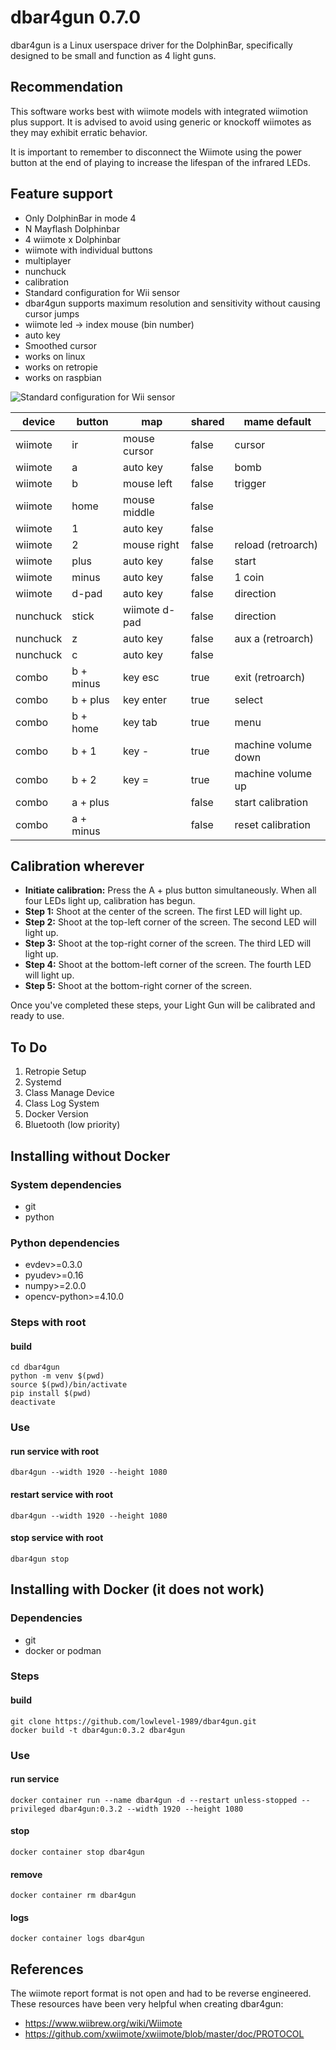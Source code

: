 # dbar4gun 0.7.0

dbar4gun is a Linux userspace driver for the DolphinBar, specifically designed to be small and function as 4 light guns.

## Recommendation

This software works best with wiimote models with integrated wiimotion plus support. It is advised to avoid using generic or knockoff wiimotes as they may exhibit erratic behavior.

It is important to remember to disconnect the Wiimote using the power button at the end of playing to increase the lifespan of the infrared LEDs.

## Feature support

- Only DolphinBar in mode 4
- N Mayflash Dolphinbar
- 4 wiimote x Dolphinbar
- wiimote with individual buttons
- multiplayer
- nunchuck
- calibration
- Standard configuration for Wii sensor
- dbar4gun supports maximum resolution and sensitivity without causing cursor jumps
- wiimote led -> index mouse (bin number)
- auto key
- Smoothed cursor
- works on linux
- works on retropie
- works on raspbian

![Standard configuration for Wii sensor](.docs/setup.jpeg)

| device   | button    | map           | shared | mame default        |
|----------|-----------|---------------|--------|---------------------|
| wiimote  | ir        | mouse cursor  | false  | cursor              |
| wiimote  | a         | auto key      | false  | bomb                |
| wiimote  | b         | mouse left    | false  | trigger             |
| wiimote  | home      | mouse middle  | false  |                     |
| wiimote  | 1         | auto key      | false  |                     |
| wiimote  | 2         | mouse right   | false  | reload (retroarch)  |
| wiimote  | plus      | auto key      | false  | start               |
| wiimote  | minus     | auto key      | false  | 1 coin              |
| wiimote  | d-pad     | auto key      | false  | direction           |
| nunchuck | stick     | wiimote d-pad | false  | direction           |
| nunchuck | z         | auto key      | false  | aux a (retroarch)   |
| nunchuck | c         | auto key      | false  |                     |
| combo    | b + minus | key esc       | true   | exit (retroarch)    |
| combo    | b + plus  | key enter     | true   | select              |
| combo    | b + home  | key tab       | true   | menu                |
| combo    | b + 1     | key -         | true   | machine volume down |
| combo    | b + 2     | key =         | true   | machine volume up   |
| combo    | a + plus  |               | false  | start calibration   |
| combo    | a + minus |               | false  | reset calibration   |

## Calibration wherever

- **Initiate calibration:** Press the A + plus button simultaneously. When all four LEDs light up, calibration has begun.
- **Step 1:** Shoot at the center of the screen. The first LED will light up.
- **Step 2:** Shoot at the top-left corner of the screen. The second LED will light up.
- **Step 3:** Shoot at the top-right corner of the screen. The third LED will light up.
- **Step 4:** Shoot at the bottom-left corner of the screen. The fourth LED will light up.
- **Step 5:** Shoot at the bottom-right corner of the screen.  
    
Once you've completed these steps, your Light Gun will be calibrated and ready to use.

## To Do

1. Retropie Setup
2. Systemd
3. Class Manage Device
4. Class Log System
5. Docker Version
6. Bluetooth (low priority)

## Installing without Docker

### System dependencies

- git
- python

### Python dependencies

- evdev>=0.3.0
- pyudev>=0.16
- numpy>=2.0.0
- opencv-python>=4.10.0

### Steps with root

#### build

```
cd dbar4gun
python -m venv $(pwd)
source $(pwd)/bin/activate
pip install $(pwd)
deactivate
```

### Use

#### run service with root

```
dbar4gun --width 1920 --height 1080
```

#### restart service with root

```
dbar4gun --width 1920 --height 1080
```

#### stop service with root

```
dbar4gun stop
```

## Installing with Docker (it does not work)

### Dependencies

- git
- docker or podman

### Steps

#### build

```
git clone https://github.com/lowlevel-1989/dbar4gun.git
docker build -t dbar4gun:0.3.2 dbar4gun
```

### Use

#### run service

```
docker container run --name dbar4gun -d --restart unless-stopped --privileged dbar4gun:0.3.2 --width 1920 --height 1080
```

#### stop

```
docker container stop dbar4gun
```

#### remove

```
docker container rm dbar4gun
```

#### logs

```
docker container logs dbar4gun
```

## References

The wiimote report format is not open and had to be reverse engineered. These resources have been very helpful when creating dbar4gun:

- <https://www.wiibrew.org/wiki/Wiimote>
- <https://github.com/xwiimote/xwiimote/blob/master/doc/PROTOCOL>
